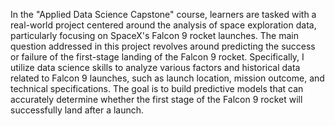  In the "Applied Data Science Capstone" course, learners are tasked with a real-world project centered around the analysis of space exploration data, particularly focusing on SpaceX's Falcon 9 rocket launches. The main question addressed in this project revolves around predicting the success or failure of the first-stage landing of the Falcon 9 rocket.
Specifically, I utilize data science skills to analyze various factors and historical data related to Falcon 9 launches, such as launch location, mission outcome, and technical specifications. The goal is to build predictive models that can accurately determine whether the first stage of the Falcon 9 rocket will successfully land after a launch.
